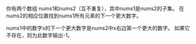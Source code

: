 你有两个数组 nums1和nums2（互不重复），其中nums1是nums2的子集。 在nums2的相应位置找到nums1所有元素的下一个更大数字。

nums1中的数字x的下一个更大数字是nums2中x右边第一个更大的数字。 如果它不存在，则为此数字输出-1。
